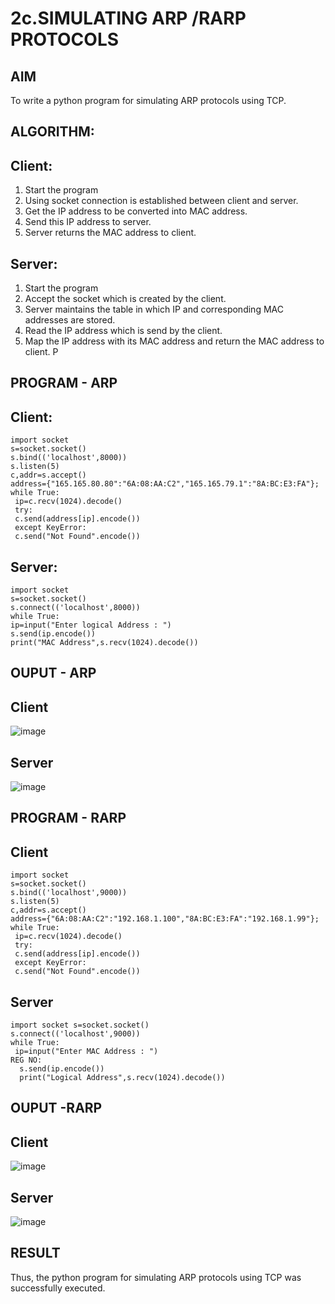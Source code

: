 # 2c.SIMULATING ARP /RARP PROTOCOLS
## AIM
To write a python program for simulating ARP protocols using TCP.
## ALGORITHM:
## Client:
1. Start the program
2. Using socket connection is established between client and server.
3. Get the IP address to be converted into MAC address.
4. Send this IP address to server.
5. Server returns the MAC address to client.
## Server:
1. Start the program
2. Accept the socket which is created by the client.
3. Server maintains the table in which IP and corresponding MAC addresses are
stored.
4. Read the IP address which is send by the client.
5. Map the IP address with its MAC address and return the MAC address to client.
P
## PROGRAM - ARP
## Client:
```
import socket
s=socket.socket()
s.bind(('localhost',8000))
s.listen(5)
c,addr=s.accept()
address={"165.165.80.80":"6A:08:AA:C2","165.165.79.1":"8A:BC:E3:FA"};
while True:
 ip=c.recv(1024).decode()
 try:
 c.send(address[ip].encode())
 except KeyError:
 c.send("Not Found".encode())
```
 ## Server:
 ```
 import socket
s=socket.socket()
s.connect(('localhost',8000))
while True:
 ip=input("Enter logical Address : ")
 s.send(ip.encode())
 print("MAC Address",s.recv(1024).decode())
```
## OUPUT - ARP
## Client
![image](https://github.com/hindhujanaki/2c.ARP_RARP_PROTOCOLS/assets/148514666/67bad3ae-d555-4e72-a9d4-5b96398418a5)
## Server
![image](https://github.com/hindhujanaki/2c.ARP_RARP_PROTOCOLS/assets/148514666/66121605-81d3-4d39-b2c7-a731bf5bcf56)

## PROGRAM - RARP
## Client
```
import socket
s=socket.socket()
s.bind(('localhost',9000))
s.listen(5)
c,addr=s.accept()
address={"6A:08:AA:C2":"192.168.1.100","8A:BC:E3:FA":"192.168.1.99"};
while True:
 ip=c.recv(1024).decode()
 try:
 c.send(address[ip].encode())
 except KeyError:
 c.send("Not Found".encode())
```
## Server
```
import socket s=socket.socket()
s.connect(('localhost',9000))
while True:
 ip=input("Enter MAC Address : ")
REG NO:
  s.send(ip.encode())
  print("Logical Address",s.recv(1024).decode())
```
## OUPUT -RARP
## Client
![image](https://github.com/hindhujanaki/2c.ARP_RARP_PROTOCOLS/assets/148514666/194c803c-0d94-4c12-99a5-4c6fbcfd5a62)

## Server
![image](https://github.com/hindhujanaki/2c.ARP_RARP_PROTOCOLS/assets/148514666/c4c06b3d-1b89-4d46-bb89-78db62095610)

## RESULT
Thus, the python program for simulating ARP protocols using TCP was successfully 
executed.
